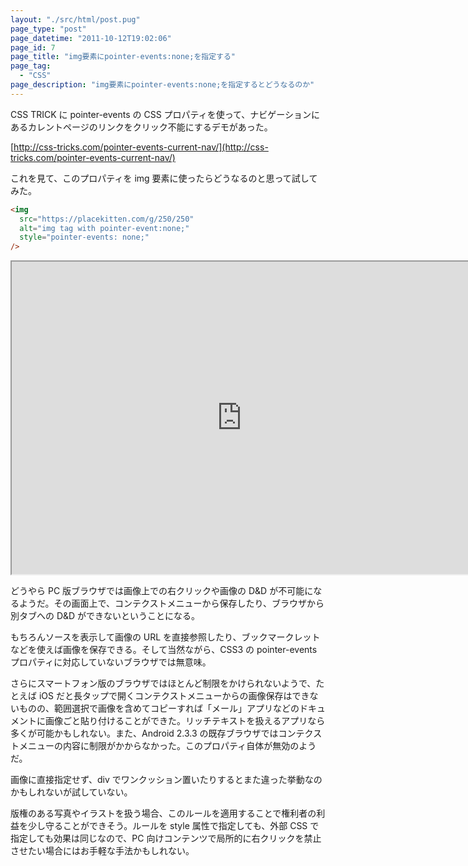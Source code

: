 ```yaml
---
layout: "./src/html/post.pug"
page_type: "post"
page_datetime: "2011-10-12T19:02:06"
page_id: 7
page_title: "img要素にpointer-events:none;を指定する"
page_tag:
  - "CSS"
page_description: "img要素にpointer-events:none;を指定するとどうなるのか"
---
```


CSS TRICK に pointer-events の CSS プロパティを使って、ナビゲーションにあるカレントページのリンクをクリック不能にするデモがあった。

[http://css-tricks.com/pointer-events-current-nav/](http://css-tricks.com/pointer-events-current-nav/)

これを見て、このプロパティを img 要素に使ったらどうなるのと思って試してみた。

```html
<img
  src="https://placekitten.com/g/250/250"
  alt="img tag with pointer-event:none;"
  style="pointer-events: none;"
/>
```

<iframe width="736" height="500" src="https://jsfiddle.net/8e3jv0Lf/embedded/result,html,css/" allowfullscreen></iframe>

どうやら PC 版ブラウザでは画像上での右クリックや画像の D&D が不可能になるようだ。その画面上で、コンテクストメニューから保存したり、ブラウザから別タブへの D&D ができないということになる。

もちろんソースを表示して画像の URL を直接参照したり、ブックマークレットなどを使えば画像を保存できる。そして当然ながら、CSS3 の pointer-events プロパティに対応していないブラウザでは無意味。

さらにスマートフォン版のブラウザではほとんど制限をかけられないようで、たとえば iOS だと長タップで開くコンテクストメニューからの画像保存はできないものの、範囲選択で画像を含めてコピーすれば「メール」アプリなどのドキュメントに画像ごと貼り付けることができた。リッチテキストを扱えるアプリなら多くが可能かもしれない。また、Android 2.3.3 の既存ブラウザではコンテクストメニューの内容に制限がかからなかった。このプロパティ自体が無効のようだ。

画像に直接指定せず、div でワンクッション置いたりするとまた違った挙動なのかもしれないが試していない。

版権のある写真やイラストを扱う場合、このルールを適用することで権利者の利益を少し守ることができそう。ルールを style 属性で指定しても、外部 CSS で指定しても効果は同じなので、PC 向けコンテンツで局所的に右クリックを禁止させたい場合にはお手軽な手法かもしれない。
